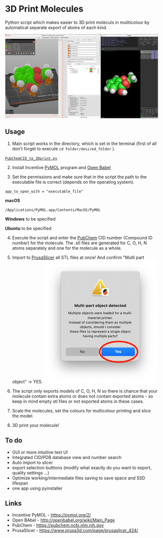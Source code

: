 # 3D Print Molecules
 Python script which makes easier to 3D print moleculs in muliticolour by automatical separate export of atoms of each kind. 
 
![Molecule for 3D printing in PrusaSlicer (left) and in PyMOL (right)](https://github.com/KubiV/3D-Print-Molecules/blob/main/Photos/Img1.png)

## Usage

 1. Main script works in the directory, which is set in the terminal (first of all don't forget to execute `cd Folder/desired_folder` ).

[`PubChemCID_to_3Dprint.py`](https://github.com/KubiV/3D-Print-Molecules/blob/main/PubChemCID_to_3Dprint.py)

  2. Install Incentive [PyMOL](https://pymol.org/2/) program and [Open Babel](http://openbabel.org/wiki/Main_Page)

  3. Set the permissions and make sure that in the script the path to the executable file is correct (depends on the operating system).

    app_to_open_with = "executable_file"

**macOS**

    /Applications/PyMOL.app/Contents/MacOS/PyMOL

**Windows**
to be specified

**Ubuntu**
to be specified

 4. Execute the script and enter the [PubChem](https://pubchem.ncbi.nlm.nih.gov) CID number (Compound ID number) for the molecule. The .stl files are generated for C, O, H, N atoms separately and one for the molecule as a whole.

 5. Import to [PrusaSlicer](https://www.prusa3d.com/page/prusaslicer_424/) all STL files at once! And confirm "Multi part object" -> YES.
   ![Molecule for 3D printing in PrusaSlicer (left) and in PyMOL (right)](https://github.com/KubiV/3D-Print-Molecules/blob/main/Photos/Img2.png)

 6. The script only exports models of C, O, H, N so there is chance that your molecule contain extra atoms or does not contain exported atoms - so keep in mind empty stl files or not exported atoms in these cases.
 
 7.  Scale the molecules, set the colours for multicolour printing and slice the model.

 8.  3D print your molecule!

## To do

 - GUI or more intuitive text UI
 - Integrated CID/PDB database view and number search
 - Auto import to slicer
 - export selection butttons (modify what exactly do you want to export, quality settings ...)
 - Optimize working/intermediate files saving to save space and SSD lifespan
 - one app using pyinstaller


## Links

 - Incentive PyMOL - https://pymol.org/2/
 - Open BAbel - http://openbabel.org/wiki/Main_Page
 - PubChem - https://pubchem.ncbi.nlm.nih.gov
 - PrusaSlicer - https://www.prusa3d.com/page/prusaslicer_424/
